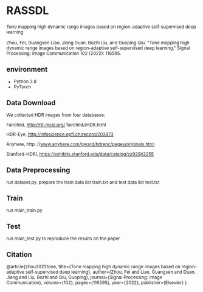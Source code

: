 # RASSDL
<small> Tone mapping high dynamic range images based on region-adaptive self-supervised deep learning

Zhou, Fei, Guangsen Liao, Jiang Duan, Bozhi Liu, and Guoping Qiu. "Tone mapping high dynamic range images based on region-adaptive self-supervised deep learning." Signal Processing: Image Communication 102 (2022): 116595.

## environment
+ Python 3.8
+ PyTorch
## Data Download
We collected HDR images from four databases:

Fairchild, http://rit-mcsl.org/ fairchild//HDR.html

HDR-Eye, http://infoscience.epfl.ch/record/203873

Anyhere, http: //www.anyhere.com/gward/hdrenc/pages/originals.html

Stanford-HDRI, https://exhibits.stanford.edu/data/catalog/sz929jt3255
## Data Preprocessing
run dataset.py, prepare the train data list train.txt and test data list test.txt
## Train 
run main_train.py
## Test 
run main_test.py to reproduce the results on the paper
## Citation
@article{zhou2022tone,
  title={Tone mapping high dynamic range images based on region-adaptive self-supervised deep learning},
  author={Zhou, Fei and Liao, Guangsen and Duan, Jiang and Liu, Bozhi and Qiu, Guoping},
  journal={Signal Processing: Image Communication},
  volume={102},
  pages={116595},
  year={2022},
  publisher={Elsevier}
}
